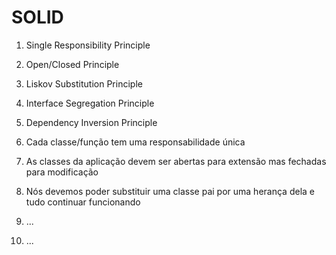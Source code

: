 # SOLID

1. Single Responsibility Principle
2. Open/Closed Principle
3. Liskov Substitution Principle
4. Interface Segregation Principle
5. Dependency Inversion Principle

6. Cada classe/função tem uma responsabilidade única
7. As classes da aplicação devem ser abertas para extensão mas fechadas para modificação
8. Nós devemos poder substituir uma classe pai por uma herança dela e tudo continuar funcionando
9. ...
10. ...
